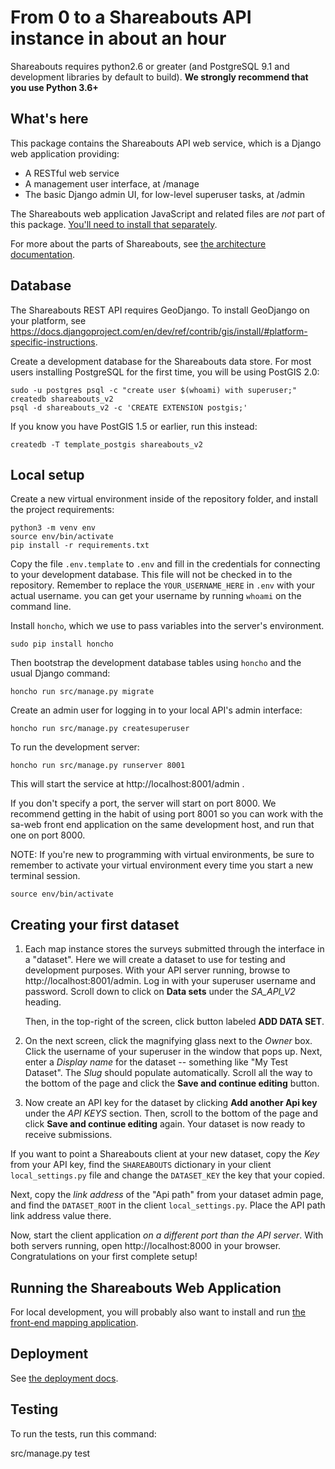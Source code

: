 From 0 to a Shareabouts API instance in about an hour
======================================
Shareabouts requires python2.6 or greater (and PostgreSQL 9.1 and development libraries by default to build). **We strongly recommend that you use Python 3.6+**


What's here
------------

This package contains the Shareabouts API web service,
which is a Django web application providing:

* A RESTful web service
* A management user interface, at /manage
* The basic Django admin UI, for low-level superuser tasks, at /admin

The Shareabouts web application JavaScript and related files are
*not* part of this package. [You'll need to install that separately](https://github.com/openplans/shareabouts/).

For more about the parts of Shareabouts,
see [the architecture documentation](ARCHITECTURE.md).


Database
--------

The Shareabouts REST API requires GeoDjango.  To install GeoDjango on your
platform, see https://docs.djangoproject.com/en/dev/ref/contrib/gis/install/#platform-specific-instructions.

Create a development database for the Shareabouts data store. For most users installing PostgreSQL for the first time, you will be using PostGIS 2.0:

    sudo -u postgres psql -c "create user $(whoami) with superuser;"
    createdb shareabouts_v2
    psql -d shareabouts_v2 -c 'CREATE EXTENSION postgis;'

If you know you have PostGIS 1.5 or earlier, run this instead:

    createdb -T template_postgis shareabouts_v2


Local setup
------------

Create a new virtual environment inside of the repository folder, and install
the project requirements:

    python3 -m venv env
    source env/bin/activate
    pip install -r requirements.txt

Copy the file `.env.template` to `.env` and fill in the credentials for connecting to your development database. This file will not be checked in to the repository. Remember to replace the `YOUR_USERNAME_HERE` in `.env` with your actual username. you can get your username by running `whoami` on the command line.

Install `honcho`, which we use to pass variables into the server's environment.

    sudo pip install honcho

Then bootstrap the development database tables using `honcho` and the usual Django command:

    honcho run src/manage.py migrate

Create an admin user for logging in to your local API's admin interface:

    honcho run src/manage.py createsuperuser

To run the development server:

    honcho run src/manage.py runserver 8001

This will start the service at http://localhost:8001/admin .

If you don't specify a port, the server will start on port 8000.
We recommend getting in the habit of using port 8001 so you can
work with the sa-web front end application on the same development
host, and run that one on port 8000.

NOTE: If you're new to programming with virtual environments, be sure to
remember to activate your virtual environment every time you start a new
terminal session.

    source env/bin/activate


Creating your first dataset
---------------------------

1. Each map instance stores the surveys submitted through the interface in a "dataset". Here we will create a dataset to use for testing and development purposes. With your API server running, browse to http://localhost:8001/admin. Log in with your superuser username and password. Scroll down to click on **Data sets** under the *SA_API_V2* heading.

   Then, in the top-right of the screen, click button labeled **ADD DATA SET**.

2. On the next screen, click the magnifying glass next to the *Owner* box. Click the username of your superuser in the window that pops up. Next, enter a *Display name* for the dataset -- something like "My Test Dataset". The *Slug* should populate automatically. Scroll all the way to the bottom of the page and click the **Save and continue editing** button.

3. Now create an API key for the dataset by clicking **Add another Api key** under the *API KEYS* section. Then, scroll to the bottom of the page and click **Save and continue editing** again. Your dataset is now ready to receive submissions.

If you want to point a Shareabouts client at your new dataset, copy the *Key* from your API key, find the `SHAREABOUTS` dictionary in your client `local_settings.py` file and change the `DATASET_KEY` the key that your copied.

Next, copy the _link address_ of the "Api path" from your dataset admin page, and find the `DATASET_ROOT` in the client `local_settings.py`. Place the API path link address value there.

Now, start the client application _on a different port than the API server_. With both servers running, open http://localhost:8000 in your browser. Congratulations on your first complete setup!


Running the Shareabouts Web Application
-----------------------------------------

For local development, you will probably also want to install and run [the
front-end mapping application](https://github.com/openplans/shareabouts/).


Deployment
-------------

See [the deployment docs](DEPLOY.md).


Testing
--------

To run the tests, run this command:

  src/manage.py test

